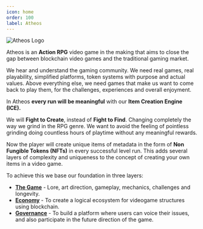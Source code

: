 ```yaml
---
icon: home
order: 100
label: Atheos
---
```

![Atheos Logo](https://user-images.githubusercontent.com/97962756/152700711-205f5a89-ae3e-4f5d-b61a-446062e67b3c.jpg)

Atheos is an **Action RPG** video game in the making that aims to close the gap between blockchain video games and the traditional gaming market.

We hear and understand the gaming community. We need real games, real playability, simplified platforms, token systems with purpose and actual values. Above everything else, we need games that make us want to come back to play them, for the challenges, experiences and overall enjoyment.

In Atheos **every run will be meaningful** with our **Item Creation Engine (ICE).**

We will **Fight to Create**, instead of **Fight to Find**. Changing completely the way we grind in the RPG genre. We want to avoid the feeling of pointless grinding doing countless hours of playtime without any meaningful rewards.

Now the player will create unique items of metadata in the form of **Non Fungible Tokens (NFTs)** in every successful level run. This adds several layers of complexity and uniqueness to the concept of creating your own items in a video game.

To achieve this we base our foundation in three layers:  
* [**The Game**](https://atheosgame.github.io/game/overview/) - Lore, art direction, gameplay, mechanics, challenges and longevity.  
* [**Economy**](https://atheosgame.github.io/tokenomics/intro/) - To create a logical ecosystem for videogame structures using blockchain.
* [**Governance**](https://atheosgame.github.io/governance/fairgovernance/) - To build a platform where users can voice their issues, and also participate in the future direction of the game.
